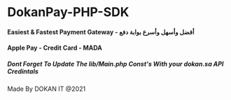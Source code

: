 # DokanPay-PHP-SDK
 <h4>Easiest & Fastest Payment Gateway - أفضل وأسهل وأسرع بوابة دفع</h4>
 <h4>Apple Pay - Credit Card - MADA</h4>
 <h5>Dont Forget To Update The lib/Main.php Const's With your dokan.sa API Credintals</h5>
 <p>Made By DOKAN IT @2021</p>
